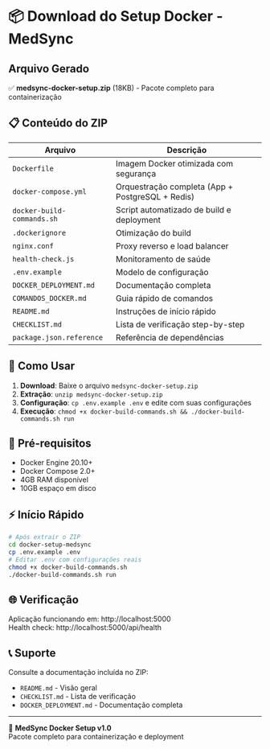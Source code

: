 # 📦 Download do Setup Docker - MedSync

## Arquivo Gerado

✅ **medsync-docker-setup.zip** (18KB) - Pacote completo para containerização

## 📋 Conteúdo do ZIP

| Arquivo | Descrição |
|---------|-----------|
| `Dockerfile` | Imagem Docker otimizada com segurança |
| `docker-compose.yml` | Orquestração completa (App + PostgreSQL + Redis) |
| `docker-build-commands.sh` | Script automatizado de build e deployment |
| `.dockerignore` | Otimização do build |
| `nginx.conf` | Proxy reverso e load balancer |
| `health-check.js` | Monitoramento de saúde |
| `.env.example` | Modelo de configuração |
| `DOCKER_DEPLOYMENT.md` | Documentação completa |
| `COMANDOS_DOCKER.md` | Guia rápido de comandos |
| `README.md` | Instruções de início rápido |
| `CHECKLIST.md` | Lista de verificação step-by-step |
| `package.json.reference` | Referência de dependências |

## 🚀 Como Usar

1. **Download**: Baixe o arquivo `medsync-docker-setup.zip`
2. **Extração**: `unzip medsync-docker-setup.zip`
3. **Configuração**: `cp .env.example .env` e edite com suas configurações
4. **Execução**: `chmod +x docker-build-commands.sh && ./docker-build-commands.sh run`

## 🔧 Pré-requisitos

- Docker Engine 20.10+
- Docker Compose 2.0+
- 4GB RAM disponível
- 10GB espaço em disco

## ⚡ Início Rápido

```bash
# Após extrair o ZIP
cd docker-setup-medsync
cp .env.example .env
# Editar .env com configurações reais
chmod +x docker-build-commands.sh
./docker-build-commands.sh run
```

## 🌐 Verificação

Aplicação funcionando em: http://localhost:5000  
Health check: http://localhost:5000/api/health

## 📞 Suporte

Consulte a documentação incluída no ZIP:
- `README.md` - Visão geral
- `CHECKLIST.md` - Lista de verificação
- `DOCKER_DEPLOYMENT.md` - Documentação completa

---

🏥 **MedSync Docker Setup v1.0**  
Pacote completo para containerização e deployment